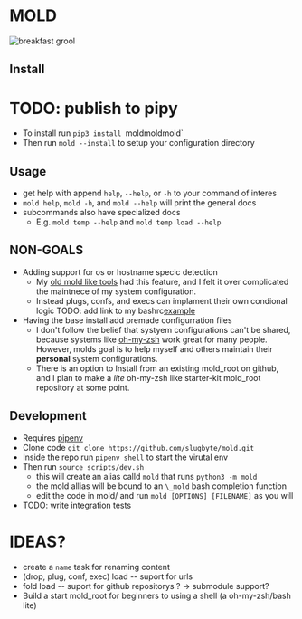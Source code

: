 # MOLD  
![breakfast grool](https://assets.slugbyte.com/github/github-header-00011.png)  

## Install
# TODO: publish to pipy
* To install run `pip3 install `moldmoldmold`
* Then run `mold --install` to setup your configuration directory

## Usage
* get help with append `help`, `--help`, or `-h` to your command of interes
* `mold help`, `mold -h`, and `mold --help` will print the general docs
* subcommands also have specialized docs
    * E.g. `mold temp --help` and `mold temp load --help`

## NON-GOALS
* Adding support for os or hostname specic detection
    * My [old mold like tools](https://github.com/slugbyte/mold/wiki/mold-prequels-and-their-lessons) had this feature, and I felt it over complicated the maintnece of my system configuration.
    * Instead plugs, confs, and execs can implament their own condional logic TODO: add link to my bashrc[example]()
* Having the base install add premade configurration files
    * I don't follow the belief that systyem configurations can't be shared, because systems like [oh-my-zsh](https://ohmyz.sh/) work great for many people. However, molds goal is to help myself and others maintain their **personal** system configurations.
    * There is an option to Install from an existing mold_root on github, and I plan to make a *lite* oh-my-zsh like starter-kit mold_root repository at some point.

## Development
* Requires [pipenv](https://github.com/pypa/pipenv)
* Clone code `git clone https://github.com/slugbyte/mold.git`
* Inside the repo run `pipenv shell` to start the virutal env
* Then run `source scripts/dev.sh`
  * this will create an alias calld `mold` that runs `python3 -m mold`
  * the mold allias will be bound to an `\_mold` bash completion function
  * edit the code in mold/ and run `mold [OPTIONS] [FILENAME]` as you will
* TODO: write integration tests

# IDEAS?
* create a `name` task for renaming content
* (drop, plug, conf, exec) load -- suport for urls
* fold load -- suport for github repositorys ? -> submodule support?
* Build a start mold_root for beginners to using a shell (a oh-my-zsh/bash lite)
